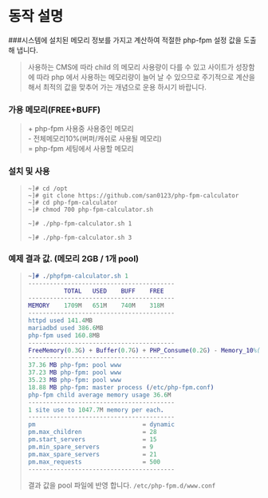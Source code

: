 # 동작 설명
###시스템에 설치된 메모리 정보를 가지고 계산하여 적절한 php-fpm 설정 값을 도출해 냅니다.
> 사용하는 CMS에 따라 child 의 메모리 사용량이 다를 수 있고 사이트가 성장함에 따라 php 에서 사용하는 메모리량이 늘어 날 수 있으므로
> 주기적으로 계산을 해서 최적의 값을 맞추어 가는 개념으로 운용 하시기 바랍니다.  

### 가용 메모리(FREE+BUFF)
> \+ php-fpm 사용중 사용중인 메모리  
> \- 전체메모리10%(버퍼/캐쉬로 사용될 메모리)  
> = php-fpm 세팅에서 사용할 메모리

### 설치 및 사용
> ```console 
> ~]# cd /opt
> ~]# git clone https://github.com/san0123/php-fpm-calculator
> ~]# cd php-fpm-calculator
> ~]# chmod 700 php-fpm-calculator.sh
> 
> ~]# ./php-fpm-calculator.sh 1
>
> ~]# ./php-fpm-calculator.sh 3
> ```

### 예제 결과 값. (메모리 2GB / 1개 pool)
> ```erl 
> ~]# ./phpfpm-calculator.sh 1
> -----------------------------------------
>           TOTAL   USED    BUFF    FREE
> -----------------------------------------
> MEMORY    1709M   651M    740M    318M
> -----------------------------------------
> httpd used 141.4MB
> mariadbd used 386.6MB
> php-fpm used 160.8MB
> -----------------------------------------
> FreeMemory(0.3G) + Buffer(0.7G) + PHP_Consume(0.2G) - Memory_10%(0.2G) = 1.0G
> -----------------------------------------
> 37.36 MB php-fpm: pool www
> 37.23 MB php-fpm: pool www
> 35.23 MB php-fpm: pool www
> 18.88 MB php-fpm: master process (/etc/php-fpm.conf)
> php-fpm child average memory usage 36.6M
> -----------------------------------------
> 1 site use to 1047.7M memory per each.
> -----------------------------------------
> pm                              = dynamic
> pm.max_children                 = 28
> pm.start_servers                = 15
> pm.min_spare_servers            = 9
> pm.max_spare_servers            = 21
> pm.max_requests                 = 500
> -----------------------------------------
> ```
> 결과 값을 pool 파일에 반영 합니다. `/etc/php-fpm.d/www.conf` 
